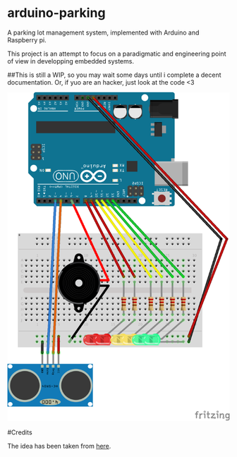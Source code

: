 # arduino-parking
A parking lot management system, implemented with Arduino and Raspberry pi.

This project is an attempt to focus on a paradigmatic and engineering point of view in developping embedded systems.

##This is still a WIP, so you may wait some days until i complete a decent documentation. Or, if yuo are an hacker, just look at the code <3

![](arduino-parking_bb.png)

#Credits

The idea has been taken from [here](https://sarpur.wordpress.com/2012/08/18/arduino-uno-parking-sensor/).
